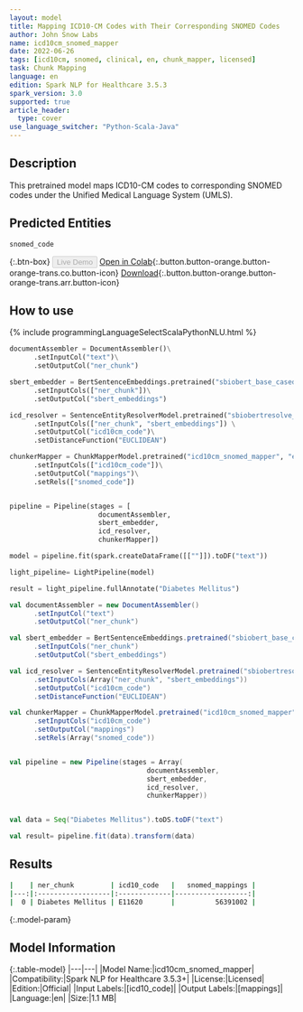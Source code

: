 ```yaml
---
layout: model
title: Mapping ICD10-CM Codes with Their Corresponding SNOMED Codes
author: John Snow Labs
name: icd10cm_snomed_mapper
date: 2022-06-26
tags: [icd10cm, snomed, clinical, en, chunk_mapper, licensed]
task: Chunk Mapping
language: en
edition: Spark NLP for Healthcare 3.5.3
spark_version: 3.0
supported: true
article_header:
  type: cover
use_language_switcher: "Python-Scala-Java"
---
```


## Description

This pretrained model maps ICD10-CM codes to corresponding SNOMED codes under the Unified Medical Language System (UMLS).

## Predicted Entities

`snomed_code`

{:.btn-box}
<button class="button button-orange" disabled>Live Demo</button>
[Open in Colab](https://colab.research.google.com/github/JohnSnowLabs/spark-nlp-workshop/blob/master/tutorials/Certification_Trainings/Healthcare/26.Chunk_Mapping.ipynb){:.button.button-orange.button-orange-trans.co.button-icon}
[Download](https://s3.amazonaws.com/auxdata.johnsnowlabs.com/clinical/models/icd10cm_snomed_mapper_en_3.5.3_3.0_1656230731120.zip){:.button.button-orange.button-orange-trans.arr.button-icon}

## How to use



<div class="tabs-box" markdown="1">
{% include programmingLanguageSelectScalaPythonNLU.html %}

```python
documentAssembler = DocumentAssembler()\
      .setInputCol("text")\
      .setOutputCol("ner_chunk")

sbert_embedder = BertSentenceEmbeddings.pretrained("sbiobert_base_cased_mli", "en", "clinical/models")\
      .setInputCols(["ner_chunk"])\
      .setOutputCol("sbert_embeddings")

icd_resolver = SentenceEntityResolverModel.pretrained("sbiobertresolve_icd10cm", "en", "clinical/models") \
      .setInputCols(["ner_chunk", "sbert_embeddings"]) \
      .setOutputCol("icd10cm_code")\
      .setDistanceFunction("EUCLIDEAN")

chunkerMapper = ChunkMapperModel.pretrained("icd10cm_snomed_mapper", "en", "clinical/models")\
      .setInputCols(["icd10cm_code"])\
      .setOutputCol("mappings")\
      .setRels(["snomed_code"])


pipeline = Pipeline(stages = [
                      documentAssembler,
                      sbert_embedder,
                      icd_resolver,
                      chunkerMapper])

model = pipeline.fit(spark.createDataFrame([[""]]).toDF("text"))

light_pipeline= LightPipeline(model)

result = light_pipeline.fullAnnotate("Diabetes Mellitus")
```
```scala
val documentAssembler = new DocumentAssembler()
      .setInputCol("text")
      .setOutputCol("ner_chunk")

val sbert_embedder = BertSentenceEmbeddings.pretrained("sbiobert_base_cased_mli", "en", "clinical/models")
      .setInputCols("ner_chunk")
      .setOutputCol("sbert_embeddings")

val icd_resolver = SentenceEntityResolverModel.pretrained("sbiobertresolve_icd10cm", "en", "clinical/models")
      .setInputCols(Array("ner_chunk", "sbert_embeddings"))
      .setOutputCol("icd10cm_code")
      .setDistanceFunction("EUCLIDEAN")

val chunkerMapper = ChunkMapperModel.pretrained("icd10cm_snomed_mapper", "en","clinical/models")
      .setInputCols("icd10cm_code")
      .setOutputCol("mappings")
      .setRels(Array("snomed_code"))


val pipeline = new Pipeline(stages = Array(
                                  documentAssembler,
                                  sbert_embedder,
                                  icd_resolver,
                                  chunkerMapper))


val data = Seq("Diabetes Mellitus").toDS.toDF("text")

val result= pipeline.fit(data).transform(data)
```
</div>

## Results

```bash
|    | ner_chunk         | icd10_code   |   snomed_mappings |
|---:|:------------------|:-------------|------------------:|
|  0 | Diabetes Mellitus | E11620       |          56391002 |
```

{:.model-param}
## Model Information

{:.table-model}
|---|---|
|Model Name:|icd10cm_snomed_mapper|
|Compatibility:|Spark NLP for Healthcare 3.5.3+|
|License:|Licensed|
|Edition:|Official|
|Input Labels:|[icd10_code]|
|Output Labels:|[mappings]|
|Language:|en|
|Size:|1.1 MB|

